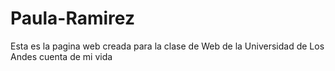 # Paula-Ramirez
Esta es la pagina web creada para la clase de Web de la Universidad de Los Andes cuenta de mi vida